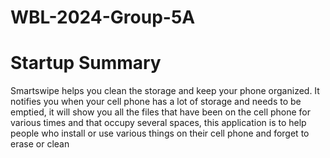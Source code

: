 # WBL-2024-Group-5A
# Startup Summary
 Smartswipe helps you clean the storage and keep your phone organized. It notifies you when your cell phone has a lot of storage and needs to be emptied, it will show you all the files that have been on the cell phone for various times and that occupy several spaces, this application is to help people who install or use various things on their cell phone and forget to erase or clean 
